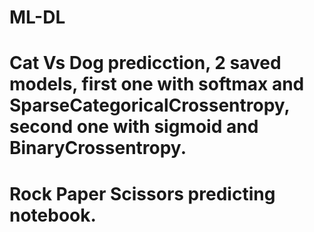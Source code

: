 # ML-DL

# Cat Vs Dog predicction, 2 saved models, first one with softmax and SparseCategoricalCrossentropy, second one with sigmoid and BinaryCrossentropy.
# Rock Paper Scissors predicting notebook.